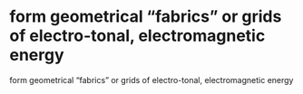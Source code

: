 # form geometrical “fabrics” or grids of electro-tonal, electromagnetic energy

form geometrical “fabrics” or grids of electro-tonal, electromagnetic energy